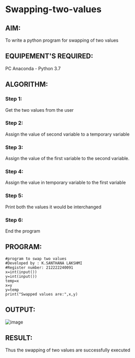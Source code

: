 # Swapping-two-values
## AIM:
To write a python program for swapping of two values
## EQUIPEMENT'S REQUIRED: 
PC
Anaconda - Python 3.7
## ALGORITHM: 
### Step 1:
Get the two values from the user
### Step 2: 
Assign the value of second variable to a temporary variable 
### Step 3: 
Assign the value of the first variable to the second variable.
### Step 4:  
Assign the value in temporary variable to the first variable
### Step 5: 
Print both the values it would be interchanged
### Step 6: 
End the program
## PROGRAM:
```
#program to swap two values 
#Developed by : K.SANTHANA LAKSHMI
#Register number: 212222240091
x=int(input())
y=int(input())
temp=x
x=y
y=temp
print("Swapped values are:",x,y)
```

## OUTPUT:
![image](https://github.com/santhanalakshmi04/Swapping-two-values/assets/119475762/371bec35-38fa-4bca-88ce-533a240f61ff)

## RESULT:
Thus the swapping of two values are successfully executed



